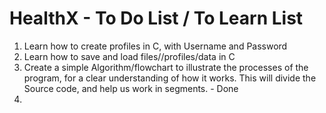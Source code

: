 # HealthX - To Do List / To Learn List

1. Learn how to create profiles in C, with Username and Password
2. Learn how to save and load files//profiles/data in C
3. Create a simple Algorithm/flowchart to illustrate the processes of the program, for a clear understanding of how it works. This will divide the Source code, and 
        help us work in segments.  - Done
4. 